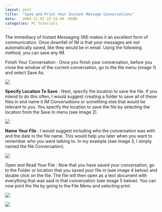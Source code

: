 ```yaml
---
layout: post
title:  "Save and Print Your Instant Message Conversations"
date:   2004-11-01 23-32-46 -0500
categories: PC Tutorials
---
```


The immediacy of Instant Messaging (IM) makes it an excellent form of communication. Once downfall of IM is that your messages are not automatically saved, like they would be in email. Using the following method, you can save any IM.

Finish Your Conversation</b> : Once you finish your conversation, before you close the window of the current conversation, go to the file menu (image 1) and select Save As.  
  
![][1]

  
  


  
  


**Specify Location To Save** : Next, specify the location to save the file. If you intend to do this often, I would suggest creating a folder to save all of these files in and name it *IM Conversations* or something else that would be relevant to you. You specify the location to save the file by selecting the location from the Save In menu (see image 2). 

  
  


  
  


![][2]

  
  


  
  


**Name Your File** : I would suggest including who the conversation was with and the date in the file name. This would help you later when you want to remember who you were talking to. In my example (see image 3, I simply named the file Conversation).

  
  


  
  


![][3]

  
  


  
  


  
  


Open and Read Your File : Now that you have saved your conversation, go to the Folder or location that you saved your file in (see image 4 below) and double click on the file. The file will then open as a text document with everything that was said in that conversation (see image 5 below). You can now print the file by going to the File Menu and selecting print.

  
  


  
  


  
  


![][4]

  
  


![][5]

 [1]: http://www.gbradhopkins.com/images/pc/save-IM/1-file-menu.gif
 [2]: http://www.gbradhopkins.com/images/pc/save-IM/2-select-folder.gif
 [3]: http://www.gbradhopkins.com/images/pc/save-IM/3-file-name.gif
 [4]: http://www.gbradhopkins.com/images/pc/save-IM/4-find-file.gif
 [5]: http://www.gbradhopkins.com/images/pc/save-IM/5-conversation.gif

